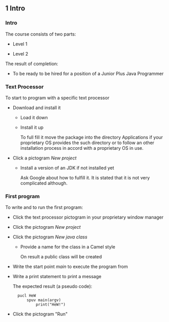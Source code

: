 ## 1 Intro

### Intro

The course consists of two parts:

- Level 1

- Level 2

The result of completion:

- To be ready to be hired for a position of a Junior Plus Java Programmer

### Text Processor

To start to program with a specific text processor

- Download and install it

    - Load it down

    - Install it up

      To full fill it move the package into the directory Applications if your
      proprietary OS provides the such directory or to follow an other
      installation process in accord with a proprietary OS in use.

- Click a pictogram *New project*

    - Install a version of an JDK if not installed yet

      Ask Google about how to fulfill it. It is stated that it is not very
      complicated although.

### First program

To write and to run the first program:

- Click the text processor pictogram in your proprietary window manager

- Click the pictogram *New project*

- Click the pictogram *New java class*

    - Provide a name for the class in a Camel style

      On result a public class will be created

- Write the start point *main* to execute the program from

- Write a print statement to print a message

    The expected result (a pseudo code):

        pucl HeW
            spuv main(argv)
                print("HeW!")

- Click the pictogram "Run"

